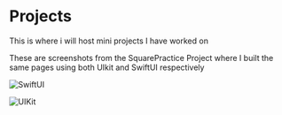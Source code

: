 # Projects
This is where i will host mini projects I have worked on 

These are screenshots from the SquarePractice Project where I built the same pages using both UIkit and SwiftUI respectively

![SwiftUI]([http://url/to/img.png](https://kingsleyokeke.blob.core.windows.net/images/SwiftUI.png))

![UIKit]([http://url/to/img.png](https://kingsleyokeke.blob.core.windows.net/images/UIKit.png))
